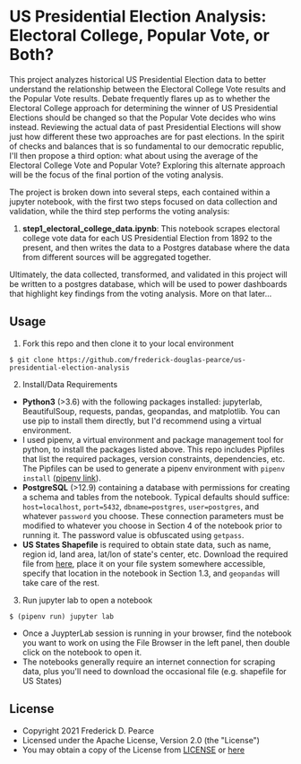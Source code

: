 US Presidential Election Analysis: Electoral College, Popular Vote, or Both?
======
This project analyzes historical US Presidential Election data to better understand the relationship between the Electoral College Vote results and the Popular Vote results. Debate frequently flares up as to whether the Electoral College approach for determining the winner of US Presidential Elections should be changed so that the Popular Vote decides who wins instead. Reviewing the actual data of past Presidential Elections will show just how different these two approaches are for past elections. In the spirit of checks and balances that is so fundamental to our democratic republic, I'll then propose a third option: what about using the average of the Electoral College Vote and Popular Vote? Exploring this alternate approach will be the focus of the final portion of the voting analysis.

The project is broken down into several steps, each contained within a jupyter notebook, with the first two steps focused on data collection and validation, while the third step performs the voting analysis:
  1. **step1_electoral_college_data.ipynb**: This notebook scrapes electoral college vote data for each US Presidential Election from 1892 to the present, and then writes the data to a Postgres database where the data from different sources will be aggregated together.

Ultimately, the data collected, transformed, and validated in this project will be written to a postgres database, which will be used to power dashboards that highlight key findings from the voting analysis. More on that later...

## Usage
1. Fork this repo and then clone it to your local environment

```
$ git clone https://github.com/frederick-douglas-pearce/us-presidential-election-analysis
```

2. Install/Data Requirements
  * **Python3** (>3.6) with the following packages installed: jupyterlab, BeautifulSoup, requests, pandas, geopandas, and matplotlib. You can use pip to install them directly, but I'd recommend using a virtual environment.
  * I used pipenv, a virtual environment and package management tool for python, to install the packages listed above. This repo includes Pipfiles that list the required packages, version constraints, dependencies, etc. The Pipfiles can be used to generate a pipenv environment with `pipenv install` ([pipenv link](https://pipenv.pypa.io/en/latest/)).
  * **PostgreSQL** (>12.9) containing a database with permissions for creating a schema and tables from the notebook. Typical defaults should suffice: `host=localhost`, `port=5432`, `dbname=postgres`, `user=postgres`, and whatever `password` you choose. These connection parameters must be modified to whatever you choose in Section 4 of the notebook prior to running it. The password value is obfuscated using `getpass`.
  * **US States Shapefile** is required to obtain state data, such as name, region id, land area, lat/lon of state's center, etc. Download the required file from [here](https://www2.census.gov/geo/tiger/TIGER2019/STATE/), place it on your file system somewhere accessible, specify that location in the notebook in Section 1.3, and `geopandas` will take care of the rest.

3. Run jupyter lab to open a notebook

```
$ (pipenv run) jupyter lab
```
  * Once a JuypterLab session is running in your browser, find the notebook you want to work on using the File Browser in the left panel, then double click on the notebook to open it.
  * The notebooks generally require an internet connection for scraping data, plus you'll need to download the occasional file (e.g. shapefile for US States)


## License
* Copyright 2021 Frederick D. Pearce
* Licensed under the Apache License, Version 2.0 (the "License")
* You may obtain a copy of the License from
[LICENSE](https://github.com/frederick-douglas-pearce/us-presidential-election-analysis) or
[here](http://www.apache.org/licenses/LICENSE-2.0)
 